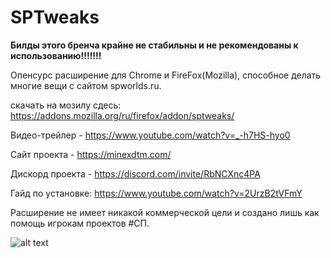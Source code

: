 # SPTweaks

**Билды этого бренча крайне не стабильны и не рекомендованы к использованию!!!!!!!**

Опенсурс расширение для Chrome и FireFox(Mozilla), способное делать многие вещи с сайтом spworlds.ru.

скачать на мозилу сдесь: https://addons.mozilla.org/ru/firefox/addon/sptweaks/

Видео-трейлер - https://www.youtube.com/watch?v=_-h7HS-hyo0

Сайт проекта - https://minexdtm.com/

Дискорд проекта - https://discord.com/invite/RbNCXnc4PA

Гайд по установке: https://www.youtube.com/watch?v=2UrzB2tVFmY

Расширение не имеет никакой коммерческой цели и создано лишь как помощь игрокам проектов #СП.




![alt text](https://imgur.com/K8KonTo.png)
